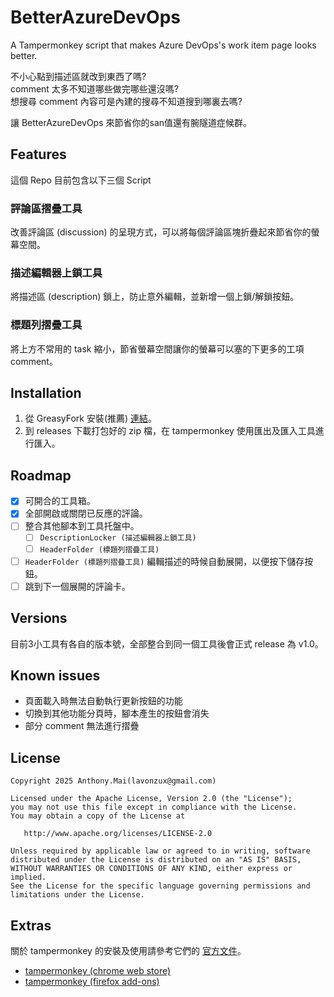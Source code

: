 # BetterAzureDevOps
A Tampermonkey script that makes Azure DevOps's work item page looks better. 


不小心點到描述區就改到東西了嗎?<br>
comment 太多不知道哪些做完哪些還沒嗎?<br>
想搜尋 comment 內容可是內建的搜尋不知道搜到哪裏去嗎?

讓 BetterAzureDevOps 來節省你的san值還有腕隧道症候群。

## Features

這個 Repo 目前包含以下三個 Script

### 評論區摺疊工具
改善評論區 (discussion) 的呈現方式，可以將每個評論區塊折疊起來節省你的螢幕空間。

### 描述編輯器上鎖工具
將描述區 (description) 鎖上，防止意外編輯，並新增一個上鎖/解鎖按鈕。

### 標題列摺疊工具
將上方不常用的 task 縮小，節省螢幕空間讓你的螢幕可以塞的下更多的工項 comment。


## Installation

1. 從 GreasyFork 安裝(推薦) [連結](https://greasyfork.org/zh-TW/scripts/552528)。
2. 到 releases 下載打包好的 zip 檔，在 tampermonkey 使用匯出及匯入工具進行匯入。


## Roadmap

- [x] 可開合的工具箱。
- [x] 全部開啟或關閉已反應的評論。
- [ ] 整合其他腳本到工具托盤中。
    - [ ] `DescriptionLocker (描述編輯器上鎖工具)` 
    - [ ] `HeaderFolder (標題列摺疊工具)`
- [ ] `HeaderFolder (標題列摺疊工具)` 編輯描述的時候自動展開，以便按下儲存按鈕。
- [ ] 跳到下一個展開的評論卡。

## Versions

目前3小工具有各自的版本號，全部整合到同一個工具後會正式 release 為 v1.0。


## Known issues

- 頁面載入時無法自動執行更新按鈕的功能
- 切換到其他功能分頁時，腳本產生的按鈕會消失
- 部分 comment 無法進行摺疊

## License

```
Copyright 2025 Anthony.Mai(lavonzux@gmail.com)

Licensed under the Apache License, Version 2.0 (the "License");
you may not use this file except in compliance with the License.
You may obtain a copy of the License at

   http://www.apache.org/licenses/LICENSE-2.0

Unless required by applicable law or agreed to in writing, software
distributed under the License is distributed on an "AS IS" BASIS,
WITHOUT WARRANTIES OR CONDITIONS OF ANY KIND, either express or implied.
See the License for the specific language governing permissions and
limitations under the License.
```

## Extras

關於 tampermonkey 的安裝及使用請參考它們的 [官方文件](https://www.tampermonkey.net/)。

- [tampermonkey (chrome web store)](https://chromewebstore.google.com/detail/tampermonkey/dhdgffkkebhmkfjojejmpbldmpobfkfo?hl=zh-TW)
- [tampermonkey (firefox add-ons)](https://addons.mozilla.org/zh-TW/firefox/addon/tampermonkey/)
